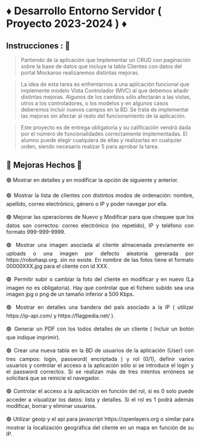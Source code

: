 # ♦ Desarrollo Entorno Servidor ( Proyecto 2023-2024 ) ♦



 ##  Instrucciones : 🔻

> Partiendo de la aplicación que Implementar un CRUD con paginación sobre la base de datos que incluye la tabla Clientes con datos del portal Mockaroo realizaremos distintas mejoras.


> La idea de esta tarea es enfrentarnos a una aplicación funcional que implemente modelo Vista Controlador (MVC) al que debemos añadir distintas mejoras. Algunos de los cambios sólo afectarán a las vistas, otros a los controladores, o los modelos y en algunos casos deberemos incluir nuevos campos en la BD. Se trata de implementar las mejoras sin afectar al resto del funcionamiento de la aplicación.


> Este proyecto es de entrega obligatoria y su calificación vendrá dada por el número de funcionalidades correctamente implementadas. El alumno puede elegir cualquiera de ellas y realizarlas en cualquier orden, siendo necesario realizar 5 para aprobar la tarea.



## 🚩 Mejoras Hechos  🚩

 <div align="justify">🟢 Mostrar en detalles y en modificar la opción de siguiente y anterior.</div> <br/>


 <div align="justify">🟢 Mostrar la lista de clientes con distintos modos de ordenación: nombre, apellido, correo electrónico, género o IP y poder navegar por ella.</div><br/>


 <div align="justify">🟢 Mejorar las operaciones de Nuevo y Modificar para que chequee que los datos son correctos:  correo electrónico (no repetido), IP y  teléfono con formato 999-999-9999.</div><br/>


 <div align="justify">🟢 Mostrar una imagen asociada al cliente almacenada previamente en uploads o una imagen por defecto aleatoria generada por https://robohasp.org.  sin no existe. En nombre de las fotos tiene el formato 00000XXX.jpg para el cliente con id XXX.</div><br/>


 <div align="justify">🟢 Permitir subir o cambiar la foto del cliente en modificar y en nuevo (La imagen no es obligatoria). Hay que controlar que el fichero subido sea una imagen jpg  o png de un tamaño inferior a 500 Kbps.</div><br/>


 <div align="justify">🟢 Mostrar en detalles una bandera del país asociado a la IP ( utilizar https://ip-api.com/  y  https://flagpedia.net/ ).</div><br/>


 <div align="justify">🟢 Generar un PDF con los todos detalles de un cliente ( Incluir un botón que indique imprimir).</div><br/>


 <div align="justify">🟢 Crear una nueva tabla en la BD de usuarios de la aplicación (User)  con tres campos: login, password( encriptada )  y rol (0/1), definir varios usuarios y controlar el acceso a la aplicación sólo si se introduce el login y el password correctos. Si se realizan más de tres intentos erróneos se solicitará que se reinicie el navegador.</div><br/>


 <div align="justify">🟢 Controlar el acceso a la aplicación en función del rol, si es 0 solo puede acceder a visualizar los datos: lista y detalles. Si el rol es 1 podrá además modificar, borrar y eliminar usuarios.</div><br/>


 <div align="justify">🟢 Utilizar geoip y el api para javascript https://openlayers.org o similar para mostrar la localización geográfica del cliente  en un mapa en función de su IP.</div>

